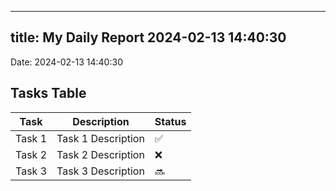 
---
title: My Daily Report 2024-02-13 14:40:30
---

Date: 2024-02-13 14:40:30

## Tasks Table

| Task | Description | Status |
|------|-------------|--------|
| Task 1 | Task 1 Description | ✅ |
| Task 2 | Task 2 Description | ❌ |
| Task 3 | Task 3 Description | 🔜 |
